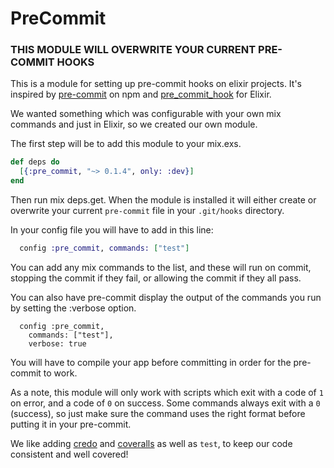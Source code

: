 # PreCommit

### THIS MODULE WILL OVERWRITE YOUR CURRENT PRE-COMMIT HOOKS

This is a module for setting up pre-commit hooks on elixir projects. It's
inspired by [pre-commit](https://www.npmjs.com/package/pre-commit) on npm
and [pre_commit_hook](https://hex.pm/packages/pre_commit_hook) for Elixir.


We wanted something which was configurable with your own mix commands and
just in Elixir, so we created our own module.

The first step will be to add this module to your mix.exs.
```elixir
def deps do
  [{:pre_commit, "~> 0.1.4", only: :dev}]
end
```
Then run mix deps.get. When the module is installed it will either create or overwrite your current `pre-commit` file in your `.git/hooks` directory.

In your config file you will have to add in this line:
```elixir
  config :pre_commit, commands: ["test"]
```
You can add any mix commands to the list, and these will run on commit,
stopping the commit if they fail, or allowing the commit if they all pass.

You can also have pre-commit display the output of the commands you run by
setting the :verbose option.
```
  config :pre_commit,
    commands: ["test"],
    verbose: true
```

You will have to compile your app before committing in order for the pre-commit to work.

As a note, this module will only work with scripts which exit with a code of
`1` on error, and a code of `0` on success. Some commands always exit with a
`0` (success), so just make sure the command uses the right format before
putting it in your pre-commit.

We like adding [credo](https://github.com/rrrene/credo) and
[coveralls](https://github.com/parroty/excoveralls) as well as `test`, to
keep our code consistent and well covered!
